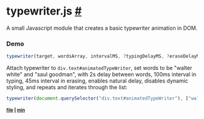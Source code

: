# typewriter.js [#]("#")

A small Javascript module that creates a basic typewriter animation in DOM.
### Demo
```ts
typewriter(target, wordsArray, intervalMS, ?typingDelayMS, ?eraseDelayMS, ?naturalDelay, ?dynamicUnderline, ?oneword)
```
Attach typewriter to `div.text#animatedTypeWriter`, set words to be "walter white" and "saul goodman", with 2s delay between words, 100ms interval in typing, 45ms interval in erasing, enables natural delay, disables dynamic styling, and repeats and iterates through the list:
```js
typewriter(document.querySelector("div.text#animatedTypeWriter"), ["walter white", "saul goodman"], 2000, 100, 45, true, false, false);
```


<sub>
  
  #### [file](https://github.com/nsqx/typewriter.js/blob/main/typewriter.js) | [min](https://github.com/nsqx/typewriter.js/blob/main/typewriter.min.js)

</sub>

